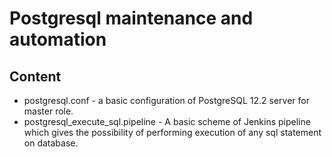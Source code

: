 # Postgresql maintenance and automation

## Content
* postgresql.conf - a basic configuration of PostgreSQL 12.2 server for master role.
* postgresql_execute_sql.pipeline - A basic scheme of Jenkins pipeline which gives the possibility of 
performing execution of any sql statement on database. 
